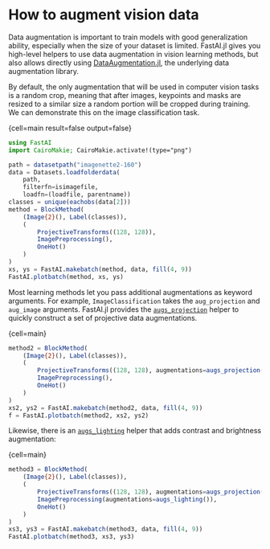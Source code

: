 # How to augment vision data

Data augmentation is important to train models with good generalization ability, especially when the size of your dataset is limited. FastAI.jl gives you high-level helpers to use data augmentation in vision learning methods, but also allows directly using [DataAugmentation.jl](https://github.com/lorenzoh/DataAugmentation.jl), the underlying data augmentation library.

By default, the only augmentation that will be used in computer vision tasks is a random crop, meaning that after images, keypoints and masks are resized to a similar size a random portion will be cropped during training. We can demonstrate this on the image classification task.

{cell=main result=false output=false}
```julia
using FastAI
import CairoMakie; CairoMakie.activate!(type="png")

path = datasetpath("imagenette2-160")
data = Datasets.loadfolderdata(
    path,
    filterfn=isimagefile,
    loadfn=(loadfile, parentname))
classes = unique(eachobs(data[2]))
method = BlockMethod(
    (Image{2}(), Label(classes)),
    (
        ProjectiveTransforms((128, 128)),
        ImagePreprocessing(),
        OneHot()
    )
)
xs, ys = FastAI.makebatch(method, data, fill(4, 9))
FastAI.plotbatch(method, xs, ys)
```


Most learning methods let you pass additional augmentations as keyword arguments. For example, `ImageClassification` takes the `aug_projection` and `aug_image` arguments. FastAI.jl provides the [`augs_projection`](#) helper to quickly construct a set of projective data augmentations.

{cell=main}
```julia
method2 = BlockMethod(
    (Image{2}(), Label(classes)),
    (
        ProjectiveTransforms((128, 128), augmentations=augs_projection()),
        ImagePreprocessing(),
        OneHot()
    )
)
xs2, ys2 = FastAI.makebatch(method2, data, fill(4, 9))
f = FastAI.plotbatch(method2, xs2, ys2)
```


Likewise, there is an [`augs_lighting`](#) helper that adds contrast and brightness augmentation:

{cell=main}
```julia
method3 = BlockMethod(
    (Image{2}(), Label(classes)),
    (
        ProjectiveTransforms((128, 128), augmentations=augs_projection()),
        ImagePreprocessing(augmentations=augs_lighting()),
        OneHot()
    )
)
xs3, ys3 = FastAI.makebatch(method3, data, fill(4, 9))
FastAI.plotbatch(method3, xs3, ys3)
```

